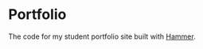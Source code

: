 Portfolio
=========

The code for my student portfolio site built with [Hammer](http://hammerformac.com/).